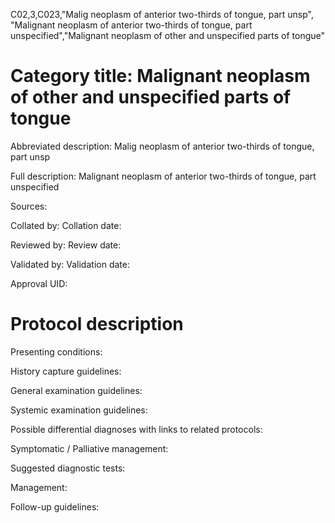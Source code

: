 C02,3,C023,"Malig neoplasm of anterior two-thirds of tongue, part unsp", "Malignant neoplasm of anterior two-thirds of tongue, part unspecified","Malignant neoplasm of other and unspecified parts of tongue"
# Category title: Malignant neoplasm of other and unspecified parts of tongue

Abbreviated description: Malig neoplasm of anterior two-thirds of tongue, part unsp

Full description: Malignant neoplasm of anterior two-thirds of tongue, part unspecified

Sources:

Collated by:
Collation date:

Reviewed by:
Review date:

Validated by:
Validation date:

Approval UID:

# Protocol description

Presenting conditions:

History capture guidelines:

General examination guidelines:

Systemic examination guidelines:

Possible differential diagnoses with links to related protocols:

Symptomatic / Palliative management:

Suggested diagnostic tests:

Management:

Follow-up guidelines:
